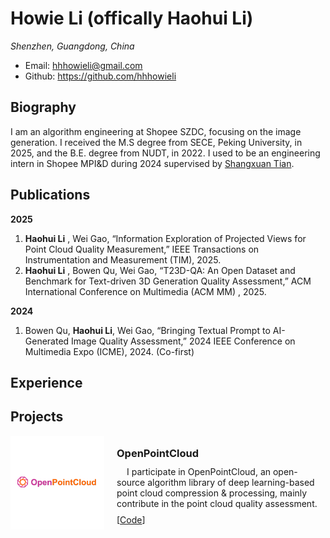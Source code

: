 # Howie Li (offically Haohui Li)

*Shenzhen, Guangdong, China*

* Email: hhhowieli@gmail.com
* Github: https://github.com/hhhowieli

## Biography

I am an algorithm engineering at Shopee SZDC, focusing on the image generation. I received the M.S degree from SECE, Peking University, in 2025, and the B.E. degree from NUDT, in 2022. I used to be an engineering intern in Shopee MPI&D during 2024 supervised by [Shangxuan Tian](https://scholar.google.com/citations?user=HdVQAOkAAAAJ&hl=zh-CN).

## Publications

**2025**

1. **Haohui Li** , Wei Gao, “Information Exploration of Projected Views for Point Cloud Quality Measurement,” IEEE Transactions on Instrumentation and Measurement (TIM), 2025.
2. **Haohui Li** , Bowen Qu, Wei Gao, “T23D-QA: An Open Dataset and Benchmark for Text-driven 3D Generation Quality Assessment,” ACM International Conference on Multimedia (ACM MM) , 2025.

**2024**

1. Bowen Qu,  **Haohui Li**, Wei Gao, “Bringing Textual Prompt to AI-Generated Image Quality Assessment,” 2024 IEEE Conference on Multimedia Expo (ICME), 2024. (Co-first)

## Experience

## Projects

<div style="overflow: auto;">
  <div style="float: left; margin-right: 20px;" class="project-img">
    <img src="assets/OpenPointCloud-logo.png" alt="OpenPointCloud Logo" style="padding: 55px 0px">
  </div>
  <div style="overflow: hidden; margin-top: -5px;">
    <h3>OpenPointCloud</h3>
    <p style="text-indent: 16px; margin-top: -5px;">I participate in OpenPointCloud, an open-source algorithm library of deep learning-based point cloud compression & processing, mainly contribute in the point cloud quality assessment.</p>
    <p style="margin-top:-5px">[<a href="https://git.openi.org.cn/OpenPointCloud/OpenPointCloud">Code</a>]</p>
  </div>
</div>

<style>

.project-img {
    width:150px;
    height:150px;
    object-fit: contain;
    background-color: #ffffff
}

</style>